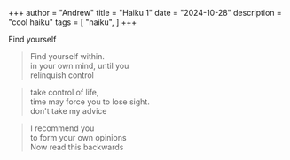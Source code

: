 +++
author = "Andrew"
title = "Haiku 1"
date = "2024-10-28"
description = "cool haiku"
tags = [
    "haiku",
]
+++

Find yourself
<!--more-->


>Find yourself within.<br>
>in your own mind, until you<br>
>relinquish control<br>

>take control of life,<br>
>time may force you to lose sight.<br>
>don't take my advice<br>

>I recommend you<br>
>to form your own opinions<br>
>Now read this backwards<br>